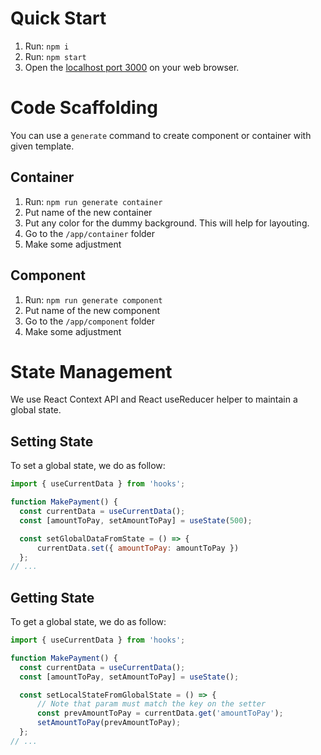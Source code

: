 # Quick Start

1. Run: `npm i`
1. Run: `npm start`
2. Open the [localhost port 3000](http://localhost:3000) on your web browser.

# Code Scaffolding

You can use a `generate` command to create component or container with given template.

## Container

1. Run: `npm run generate container`
1. Put name of the new container
1. Put any color for the dummy background. This will help for layouting.
1. Go to the `/app/container` folder
1. Make some adjustment

## Component

1. Run: `npm run generate component`
1. Put name of the new component
1. Go to the `/app/component` folder
1. Make some adjustment

# State Management
We use React Context API and React useReducer helper to maintain a global state.

## Setting State
To set a global state, we do as follow:
```javascript
import { useCurrentData } from 'hooks';

function MakePayment() {
  const currentData = useCurrentData();
  const [amountToPay, setAmountToPay] = useState(500);

  const setGlobalDataFromState = () => {
      currentData.set({ amountToPay: amountToPay })
  };
// ...
``` 

## Getting State
To get a global state, we do as follow:
```javascript
import { useCurrentData } from 'hooks';

function MakePayment() {
  const currentData = useCurrentData();
  const [amountToPay, setAmountToPay] = useState();

  const setLocalStateFromGlobalState = () => {
      // Note that param must match the key on the setter
      const prevAmountToPay = currentData.get('amountToPay');
      setAmountToPay(prevAmountToPay);
  };
// ...
```
